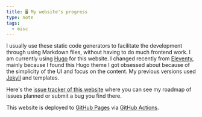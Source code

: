 ```yaml
---
title: 🖥️ My website's progress
type: note
tags:
  - misc
---
```


I usually use these static code generators to facilitate the development through using Markdown files, without having to do much frontend work. I am currently using [Hugo](https://gohugo.io/) for this website. I changed recently from [Eleventy](https://www.11ty.dev/), mainly because I found this Hugo theme I got obsessed about because of the simplicity of the UI and focus on the content. My previous versions used [Jekyll](https://jekyllrb.com/) and  templates.

Here's the [issue tracker of this website](https://github.com/isabelcosta/isabelcosta.github.io/issues) where you can see my roadmap of issues planned or submit a bug you find there.

This website is deployed to [GitHub Pages](https://pages.github.com/) via [GitHub Actions](https://docs.github.com/en/actions).
